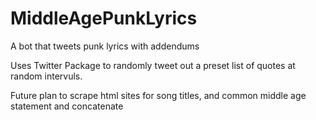 # MiddleAgePunkLyrics
A bot that tweets punk lyrics with addendums

Uses Twitter Package to randomly tweet out a preset list of quotes at random intervuls.

Future plan to scrape html sites for song titles, and common middle age statement and concatenate
